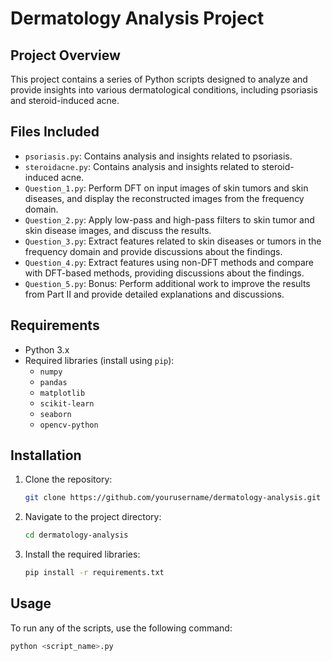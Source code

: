# Dermatology Analysis Project

## Project Overview

This project contains a series of Python scripts designed to analyze and provide insights into various dermatological conditions, including psoriasis and steroid-induced acne.

## Files Included

- `psoriasis.py`: Contains analysis and insights related to psoriasis.
- `steroidacne.py`: Contains analysis and insights related to steroid-induced acne.
- `Question_1.py`: Perform DFT on input images of skin tumors and skin diseases, and display the reconstructed images from the frequency domain.
- `Question_2.py`: Apply low-pass and high-pass filters to skin tumor and skin disease images, and discuss the results.
- `Question_3.py`: Extract features related to skin diseases or tumors in the frequency domain and provide discussions about the findings.
- `Question_4.py`: Extract features using non-DFT methods and compare with DFT-based methods, providing discussions about the findings.
- `Question_5.py`: Bonus: Perform additional work to improve the results from Part II and provide detailed explanations and discussions.

## Requirements

- Python 3.x
- Required libraries (install using `pip`):
  - `numpy`
  - `pandas`
  - `matplotlib`
  - `scikit-learn`
  - `seaborn`
  - `opencv-python`

## Installation

1. Clone the repository:
    ```bash
    git clone https://github.com/yourusername/dermatology-analysis.git
    ```
2. Navigate to the project directory:
    ```bash
    cd dermatology-analysis
    ```
3. Install the required libraries:
    ```bash
    pip install -r requirements.txt
    ```

## Usage

To run any of the scripts, use the following command:
```bash
python <script_name>.py
